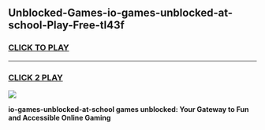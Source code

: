 
## Unblocked-Games-io-games-unblocked-at-school-Play-Free-tl43f
<h3>
<a href="https://premium76.site?title=io-games-unblocked-at-school&ref=09A">CLICK TO PLAY</a></h3>
<hr>

<h3>
<a href="https://premium76.site?title=io-games-unblocked-at-school&ref=09A">CLICK 2 PLAY</a>
  
</h3>

<a href="https://premium76.site?title=io-games-unblocked-at-school&ref=09A"><img src="https://clearcache.store/games.png"></a>


**io-games-unblocked-at-school games unblocked: Your Gateway to Fun and Accessible Online Gaming**
